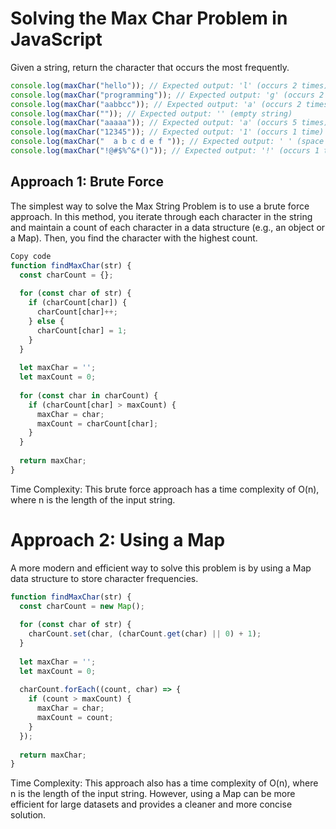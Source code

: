 # Solving the Max Char Problem in JavaScript

Given a string, return the character that occurs the most frequently.

```javascript
console.log(maxChar("hello")); // Expected output: 'l' (occurs 2 times)
console.log(maxChar("programming")); // Expected output: 'g' (occurs 2 times)
console.log(maxChar("aabbcc")); // Expected output: 'a' (occurs 2 times)
console.log(maxChar("")); // Expected output: '' (empty string)
console.log(maxChar("aaaaa")); // Expected output: 'a' (occurs 5 times)
console.log(maxChar("12345")); // Expected output: '1' (occurs 1 time)
console.log(maxChar("  a b c d e f ")); // Expected output: ' ' (space occurs 7 times)
console.log(maxChar("!@#$%^&*()")); // Expected output: '!' (occurs 1 time)
```

## Approach 1: Brute Force
The simplest way to solve the Max String Problem is to use a brute force approach. In this method, you iterate through each character in the string and maintain a count of each character in a data structure (e.g., an object or a Map). Then, you find the character with the highest count.

```javascript
Copy code
function findMaxChar(str) {
  const charCount = {};
  
  for (const char of str) {
    if (charCount[char]) {
      charCount[char]++;
    } else {
      charCount[char] = 1;
    }
  }
  
  let maxChar = '';
  let maxCount = 0;
  
  for (const char in charCount) {
    if (charCount[char] > maxCount) {
      maxChar = char;
      maxCount = charCount[char];
    }
  }
  
  return maxChar;
}
```

Time Complexity: This brute force approach has a time complexity of O(n), where n is the length of the input string.

# Approach 2: Using a Map
A more modern and efficient way to solve this problem is by using a Map data structure to store character frequencies.

```javascript
function findMaxChar(str) {
  const charCount = new Map();
  
  for (const char of str) {
    charCount.set(char, (charCount.get(char) || 0) + 1);
  }
  
  let maxChar = '';
  let maxCount = 0;
  
  charCount.forEach((count, char) => {
    if (count > maxCount) {
      maxChar = char;
      maxCount = count;
    }
  });
  
  return maxChar;
}
```

Time Complexity: This approach also has a time complexity of O(n), where n is the length of the input string. However, using a Map can be more efficient for large datasets and provides a cleaner and more concise solution.